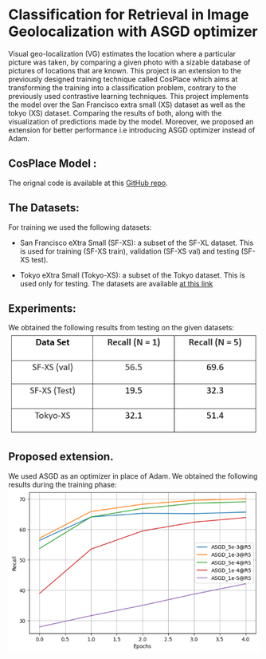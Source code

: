# Classification for Retrieval in Image Geolocalization with ASGD optimizer
Visual geo-localization (VG) estimates the location where a particular picture was taken, by comparing a given photo with a sizable database of pictures of locations that are known. This project is an extension to the previously designed training technique called CosPlace which aims at transforming the training into a classification problem, contrary to the previously used contrastive learning techniques. This project implements the model over the San Francisco extra small (XS) dataset as well as the tokyo (XS) dataset. Comparing the results of both, along with the visualization of predictions made by the model. Moreover, we proposed an extension for better performance i.e introducing ASGD optimizer instead of Adam.
## CosPlace Model :
The orignal code is available at this [GitHub repo](https://github.com/gmberton/CosPlace).
## The Datasets:
For training we used the following datasets:
- San Francisco eXtra Small (SF-XS): a subset of the SF-XL dataset. This is used
for training (SF-XS train), validation (SF-XS val) and testing (SF-XS test).

- Tokyo eXtra Small (Tokyo-XS): a subset of the Tokyo dataset. This is used
only for testing.
The datasets are available [at this link]([https://www.google.com](https://drive.google.com/drive/folders/1Ucy9JONT26EjDAjIJFhuL9qeLxgSZKmf))

## Experiments:
We obtained the following results from testing on the given datasets:
![](images/results.png)
## Proposed extension. 
We used ASGD as an optimizer in place of Adam. We obtained the following results during the training phase:
![](images/ASGD_R5.png)


